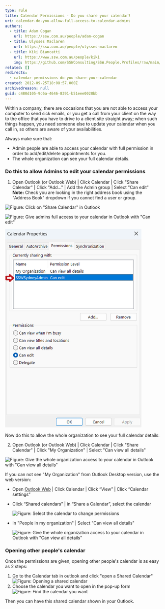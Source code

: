 ```yaml
---
type: rule
title: Calendar Permissions - Do you share your calendar?
uri: calendar-do-you-allow-full-access-to-calendar-admins
authors:
  - title: Adam Cogan
    url: https://ssw.com.au/people/adam-cogan
  - title: Ulysses Maclaren
    url: https://ssw.com.au/people/ulysses-maclaren
  - title: Kiki Biancatti
    url: https://www.ssw.com.au/people/kiki
    img: https://github.com/SSWConsulting/SSW.People.Profiles/raw/main/Kaique-Biancatti/Images/Kaique-Biancatti-Profile.jpg
related: []
redirects:
  - calendar-permissions-do-you-share-your-calendar
created: 2012-09-25T18:08:57.000Z
archivedreason: null
guid: c480d105-9c6a-4646-8391-b51eee0028bb
---
```

Within a company, there are occasions that you are not able to access your computer to send sick emails, or you get a call from your client on the way to the office that you have to drive to a client site straight away; when such things happen, you need someone else to update your calendar when you call in, so others are aware of your availabilities.

<!--endintro-->

Always make sure that:

* Admin people are able to access your calendar with full permission in order to add/edit/delete appointments for you.
* The whole organization can see your full calendar details.

### Do this to allow Admins to edit your calendar permissions

1. Open Outlook (or Outlook Web) | Click Calendar | Click "Share Calendar" | Click "Add..." | Add the Admin group | Select "Can edit"
   **Note:** Check you are looking in the right address book using the "Address Book" dropdown if you cannot find a user or group.

  ![Figure: Click on "Share Calendar" in Outlook](Share-Calendar.jpg)

  ![Figure: Give admins full access to your calendar in Outlook with "Can edit"](Permissions.jpg)

![Figure: For Sydney Admins look for "SSWSydneyAdmins"](sswsydneyadmin.png)

Now do this to allow the whole organization to see your full calendar details:

2. Open Outlook (or Outlook Web) | Click Calendar | Click "Share Calendar" | Click "My Organization" | Select "Can view all details"

  ![Figure: Give the whole organization access to your calendar in Outlook with "Can view all details"](CanViewAllDetails.png)

  If you can not see "My Organization" from Outlook Desktop version, use the web version:

* Open [Outlook Web](https://outlook.office.com/) | Click Calendar | Click “View” | Click “Calendar settings”
* Click “Shared calendars” | in “Share a Calendar”, select the calendar

  ![Figure: Select the calendar to change permissions](selectcalendarweb.jpg)
* In "People in my organization" | Select "Can view all details"

  ![Figure: Give the whole organization access to your calendar in Outlook with "Can view all details"](changepermissionsweb.jpg)

### Opening other people's calendar

Once the permissions are given, opening other people's calendar is as easy as 2 steps:

1. Go to the Calendar tab in outlook and click "open a Shared Calendar"\
   ![Figure: Opening a shared calendar](Shared-Calendar.jpg) 
2. Choose the calendar you want to open in the pop-up form
   ![Figure: Find the calendar you want](SSWAbsence.jpg)

Then you can have this shared calendar shown in your Outlook.